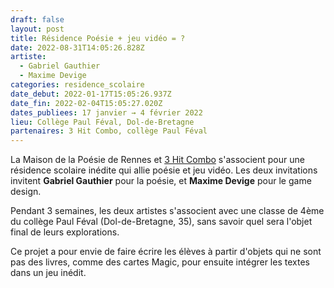 ```yaml
---
draft: false
layout: post
title: Résidence Poésie + jeu vidéo = ?
date: 2022-08-31T14:05:26.828Z
artiste:
  - Gabriel Gauthier
  - Maxime Devige
categories: residence_scolaire
date_debut: 2022-01-17T15:05:26.937Z
date_fin: 2022-02-04T15:05:27.020Z
dates_publiees: 17 janvier → 4 février 2022
lieu: Collège Paul Féval, Dol-de-Bretagne
partenaires: 3 Hit Combo, collège Paul Féval
---
```

La Maison de la Poésie de Rennes et [3 Hit Combo](http://www.3hitcombo.fr/) s'associent pour une résidence scolaire inédite qui allie poésie et jeu vidéo. Les deux invitations invitent **Gabriel Gauthier** pour la poésie, et **Maxime Devige** pour le game design.

Pendant 3 semaines, les deux artistes s'associent avec une classe de 4ème du collège Paul Féval (Dol-de-Bretagne, 35), sans savoir quel sera l'objet final de leurs explorations.

Ce projet a pour envie de faire écrire les élèves à partir d'objets qui ne sont pas des livres, comme des cartes Magic, pour ensuite intégrer les textes dans un jeu inédit.